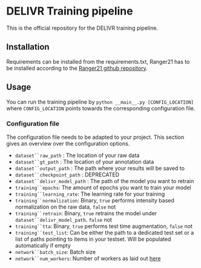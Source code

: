 # DELIVR Training pipeline
This is the official repository for the DELIVR training pipeline.
## Installation
Requirements can be installed from the requirements.txt, Ranger21 has to be installed according to the [Ranger21 github repository](https://github.com/lessw2020/Ranger21).
## Usage
You can run the training pipeline by `python __main__.py [CONFIG_LOCATION]` where `CONFIG_LOCATION` points towards the corresponding configuration file. 
### Configuration file
The configuration file needs to be adapted to your project. This section gives an overview over the configuration options.
- `dataset``raw_path` : The location of your raw data
- `dataset``gt_path` : The location of your annotation data
- `dataset``output_path` : The path where your results will be saved to
- `dataset``checkpoint_path` : DEPRECATED
- `dataset``delivr_model_path` : The path of the model you want to retrain
- `training``epochs`: The amount of epochs you want to train your model
- `training``learning_rate`: The learning rate for your training
- `training``normalization`: Binary, `true` performs intensity based normalization on the raw data, `false` not
- `training``retrain`: Binary, `true` retrains the model under `dataset``delivr_model_path`. `false` not
- `training``tta`: Binary, `true` performs test time augmentation, `false` not
- `training``test_list`: Can be either the path to a dedicated test set or a list of paths pointing to items in your testset. Will be populated automatically if empty
- `network``batch_size`: Batch size
- `network``num_workers`: Number of workers as laid out [here](https://pytorch.org/docs/stable/data.html#multi-process-data-loading)

